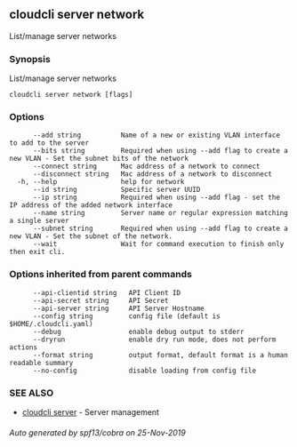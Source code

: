 ## cloudcli server network

List/manage server networks

### Synopsis

List/manage server networks

```
cloudcli server network [flags]
```

### Options

```
      --add string          Name of a new or existing VLAN interface to add to the server
      --bits string         Required when using --add flag to create a new VLAN - Set the subnet bits of the network
      --connect string      Mac address of a network to connect
      --disconnect string   Mac address of a network to disconnect
  -h, --help                help for network
      --id string           Specific server UUID
      --ip string           Required when using --add flag - set the IP address of the added network interface
      --name string         Server name or regular expression matching a single server
      --subnet string       Required when using --add flag to create a new VLAN - Set the subnet of the network.
      --wait                Wait for command execution to finish only then exit cli.
```

### Options inherited from parent commands

```
      --api-clientid string   API Client ID
      --api-secret string     API Secret
      --api-server string     API Server Hostname
      --config string         config file (default is $HOME/.cloudcli.yaml)
      --debug                 enable debug output to stderr
      --dryrun                enable dry run mode, does not perform actions
      --format string         output format, default format is a human readable summary
      --no-config             disable loading from config file
```

### SEE ALSO

* [cloudcli server](cloudcli_server.md)	 - Server management

###### Auto generated by spf13/cobra on 25-Nov-2019
